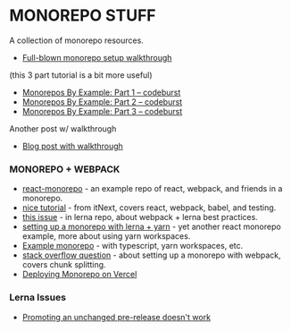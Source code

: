 # MONOREPO STUFF
A collection of monorepo resources.

- [Full-blown monorepo setup walkthrough](https://areknawo.com/full-blown-monorepo-setup-walkthrough/)

(this 3 part tutorial is a bit more useful)

- [Monorepos By Example: Part 1 – codeburst](https://codeburst.io/monorepos-by-example-part-1-3a883b49047e)
- [Monorepos By Example: Part 2 – codeburst](https://codeburst.io/monorepos-by-example-part-2-4153712cfa31)
- [Monorepos By Example: Part 3 – codeburst](https://codeburst.io/monorepos-by-example-part-3-1ebdea7ccbea)

Another post w/ walkthrough
- [Blog post with walkthrough](https://leerob.io/blog/monorepo-lerna-yarn-workspaces)

### MONOREPO + WEBPACK

- [react-monorepo](https://github.com/hannadrehman/react-monorepo) - an example repo of react, webpack, and friends in a monorepo.
- [nice tutorial](https://itnext.io/guide-react-app-monorepo-with-lerna-d932afb2e875) - from itNext, covers react, webpack, babel, and testing.
- [this issue](https://github.com/lerna/lerna/issues/1156) - in lerna repo, about webpack + lerna best practices.
- [setting up a monorepo with lerna + yarn](https://moduscreate.com/blog/setting-up-a-monorepo-react-app-with-yarn/) - yet another react monorepo example, more about using yarn workspaces.
- [Example monorepo](https://github.com/wixplosives/sample-monorepo) - with typescript, yarn workspaces, etc.
- [stack overflow question](https://stackoverflow.com/questions/46767844/how-to-properly-use-lerna-and-webpack-when-dealing-with-a-monorepo) - about setting up a monorepo with webpack, covers chunk splitting.
- [Deploying Monorepo on Vercel](https://vercel.com/blog/monorepos)

### Lerna Issues
- [Promoting an unchanged pre-release doesn't work](https://github.com/lerna/lerna/issues/2143)
